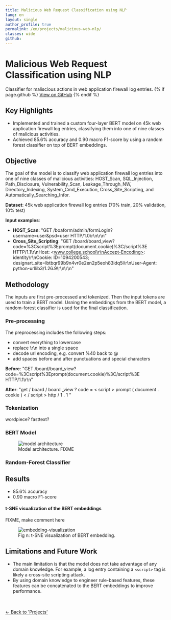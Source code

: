 ```yaml
---
title: Malicious Web Request Classification using NLP
lang: en
layout: single
author_profile: true
permalink: /en/projects/malicious-web-nlp/
classes: wide
github:
---
```


# Malicious Web Request Classification using NLP

Classifier for maliscious actions in web application firewall log entries. {% if page.github %} <a href="{{ page.github }}">View on GitHub</a> {% endif %}

## Key Highlights

- Implemented and trained a custom four-layer BERT model on 45k web application firewall log entries, classifying them into one of nine classes of malicious activities.
- Achieved 85.6% accuracy and 0.90 macro F1-score by using a random forest classifier on top of BERT embeddings.

## Objective

The goal of the model is to classify web application firewall log entries into one of nine classes of malicious activities: HOST_Scan, SQL_Injection, Path_Disclosure, Vulnerability_Scan, Leakage_Through_NW, Directory_Indexing, System_Cmd_Execution, Cross_Site_Scripting, and Automatically_Searching_Infor.

**Dataset**: 45k web application firewall log entries (70% train, 20% validation, 10% test)

**Input examples**:

- **HOST_Scan**: "GET /boaform/admin/formLogin?username=user&psd=user HTTP/1.0\r\n\r\n"
- **Cross_Site_Scripting**: "GET /board/board_view?code=%3Cscript%3Eprompt(document.cookie)%3C/script%3E HTTP/1.1\r\nHost: <www.college.school\r\nAccept-Encoding>: identity\r\nCookie: ID=1094200543; designart_site=lbtbqr99b9n4vr0e2en2p5eoh83idq5i\r\nUser-Agent: python-urllib3/1.26.9\r\n\r\n"

## Methodology

The inputs are first pre-processed and tokenized. Then the input tokens are used to train a BERT model. Usning the embeddings from the BERT model, a random-forest classifier is used for the final classification.

### Pre-processing

The preprocessing includes the following steps:

- convert everything to lowercase
- replace \r\n into a single space
- decode url encoding, e.g. convert %40 back to @
- add spaces before and after punctuations and special characters

**Before**: "GET /board/board_view?code=%3Cscript%3Eprompt(document.cookie)%3C/script%3E HTTP/1.1\r\n"

**After**: "get  / board / board _view ? code =  < script > prompt ( document . cookie )  <  / script >  http / 1 . 1 "

### Tokenization

wordpiece? fasttext?

### BERT Model

<figure style="width: 1000px" class="align-center">
  <img
    src="{{ site.url }}{{ site.baseurl }}/assets/images/malicious-web-nlp/model.jpg"
    alt="model architecture">
  <figcaption>Model architecture. FIXME</figcaption>
</figure>

### Random-Forest Classifier

## Results

- 85.6% accuracy
- 0.90 macro F1-score

#### t-SNE visualization of the BERT embeddings

FIXME, make comment here
<figure style="width: 1000px" class="align-center">
  <img
    src="{{ site.url }}{{ site.baseurl }}/assets/images/malicious-web-nlp/embedding-visualization.jpg"
    alt="embedding-visualization">
  <figcaption>Fig n: t-SNE visualization of BERT embedding.</figcaption>
</figure>

## Limitations and Future Work

- The main limitation is that the model does not take advantage of any domain knowledge. For example, a log entry containing a `<script>` tag is likely a cross-site scripting attack.
- By using domain knowledge to engineer rule-based features, these features can be concatenated to the BERT embeddings to improve performance.

<br><br>
<a href="{{ site.url }}{{ site.baseurl }}/en/projects/">← Back to 'Projects'</a>
